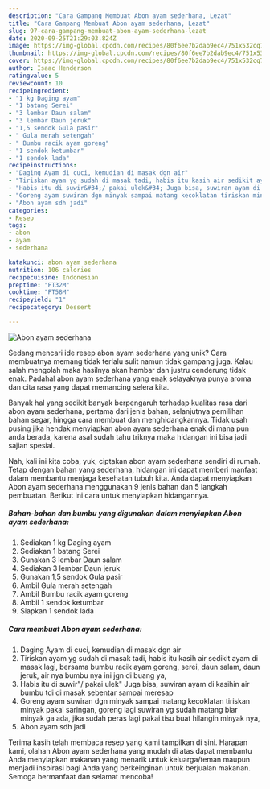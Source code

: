 ```yaml
---
description: "Cara Gampang Membuat Abon ayam sederhana, Lezat"
title: "Cara Gampang Membuat Abon ayam sederhana, Lezat"
slug: 97-cara-gampang-membuat-abon-ayam-sederhana-lezat
date: 2020-09-25T21:29:03.824Z
image: https://img-global.cpcdn.com/recipes/80f6ee7b2dab9ec4/751x532cq70/abon-ayam-sederhana-foto-resep-utama.jpg
thumbnail: https://img-global.cpcdn.com/recipes/80f6ee7b2dab9ec4/751x532cq70/abon-ayam-sederhana-foto-resep-utama.jpg
cover: https://img-global.cpcdn.com/recipes/80f6ee7b2dab9ec4/751x532cq70/abon-ayam-sederhana-foto-resep-utama.jpg
author: Isaac Henderson
ratingvalue: 5
reviewcount: 10
recipeingredient:
- "1 kg Daging ayam"
- "1 batang Serei"
- "3 lembar Daun salam"
- "3 lembar Daun jeruk"
- "1,5 sendok Gula pasir"
- " Gula merah setengah"
- " Bumbu racik ayam goreng"
- "1 sendok ketumbar"
- "1 sendok lada"
recipeinstructions:
- "Daging Ayam di cuci, kemudian di masak dgn air"
- "Tiriskan ayam yg sudah di masak tadi, habis itu kasih air sedikit ayam di masak lagi, bersama bumbu racik ayam goreng, serei, daun salam, daun jeruk, air nya bumbu nya ini jgn di buang ya,"
- "Habis itu di suwir&#34;/ pakai ulek&#34; Juga bisa, suwiran ayam di kasihin air bumbu tdi di masak sebentar sampai meresap"
- "Goreng ayam suwiran dgn minyak sampai matang kecoklatan tiriskan minyak pakai saringan, goreng lagi suwiran yg sudah matang biar minyak ga ada, jika sudah peras lagi pakai tisu buat hilangin minyak nya,"
- "Abon ayam sdh jadi"
categories:
- Resep
tags:
- abon
- ayam
- sederhana

katakunci: abon ayam sederhana 
nutrition: 106 calories
recipecuisine: Indonesian
preptime: "PT32M"
cooktime: "PT58M"
recipeyield: "1"
recipecategory: Dessert

---
```



![Abon ayam sederhana](https://img-global.cpcdn.com/recipes/80f6ee7b2dab9ec4/751x532cq70/abon-ayam-sederhana-foto-resep-utama.jpg)

Sedang mencari ide resep abon ayam sederhana yang unik? Cara membuatnya memang tidak terlalu sulit namun tidak gampang juga. Kalau salah mengolah maka hasilnya akan hambar dan justru cenderung tidak enak. Padahal abon ayam sederhana yang enak selayaknya punya aroma dan cita rasa yang dapat memancing selera kita.

Banyak hal yang sedikit banyak berpengaruh terhadap kualitas rasa dari abon ayam sederhana, pertama dari jenis bahan, selanjutnya pemilihan bahan segar, hingga cara membuat dan menghidangkannya. Tidak usah pusing jika hendak menyiapkan abon ayam sederhana enak di mana pun anda berada, karena asal sudah tahu triknya maka hidangan ini bisa jadi sajian spesial.




Nah, kali ini kita coba, yuk, ciptakan abon ayam sederhana sendiri di rumah. Tetap dengan bahan yang sederhana, hidangan ini dapat memberi manfaat dalam membantu menjaga kesehatan tubuh kita. Anda dapat menyiapkan Abon ayam sederhana menggunakan 9 jenis bahan dan 5 langkah pembuatan. Berikut ini cara untuk menyiapkan hidangannya.

<!--inarticleads1-->

##### Bahan-bahan dan bumbu yang digunakan dalam menyiapkan Abon ayam sederhana:

1. Sediakan 1 kg Daging ayam
1. Sediakan 1 batang Serei
1. Gunakan 3 lembar Daun salam
1. Sediakan 3 lembar Daun jeruk
1. Gunakan 1,5 sendok Gula pasir
1. Ambil  Gula merah setengah
1. Ambil  Bumbu racik ayam goreng
1. Ambil 1 sendok ketumbar
1. Siapkan 1 sendok lada




<!--inarticleads2-->

##### Cara membuat Abon ayam sederhana:

1. Daging Ayam di cuci, kemudian di masak dgn air
1. Tiriskan ayam yg sudah di masak tadi, habis itu kasih air sedikit ayam di masak lagi, bersama bumbu racik ayam goreng, serei, daun salam, daun jeruk, air nya bumbu nya ini jgn di buang ya,
1. Habis itu di suwir&#34;/ pakai ulek&#34; Juga bisa, suwiran ayam di kasihin air bumbu tdi di masak sebentar sampai meresap
1. Goreng ayam suwiran dgn minyak sampai matang kecoklatan tiriskan minyak pakai saringan, goreng lagi suwiran yg sudah matang biar minyak ga ada, jika sudah peras lagi pakai tisu buat hilangin minyak nya,
1. Abon ayam sdh jadi




Terima kasih telah membaca resep yang kami tampilkan di sini. Harapan kami, olahan Abon ayam sederhana yang mudah di atas dapat membantu Anda menyiapkan makanan yang menarik untuk keluarga/teman maupun menjadi inspirasi bagi Anda yang berkeinginan untuk berjualan makanan. Semoga bermanfaat dan selamat mencoba!
